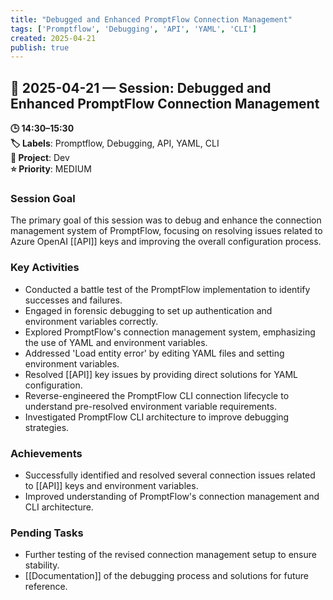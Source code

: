 ```yaml
---
title: "Debugged and Enhanced PromptFlow Connection Management"
tags: ['Promptflow', 'Debugging', 'API', 'YAML', 'CLI']
created: 2025-04-21
publish: true
---
```


## 📅 2025-04-21 — Session: Debugged and Enhanced PromptFlow Connection Management

**🕒 14:30–15:30**  
**🏷️ Labels**: Promptflow, Debugging, API, YAML, CLI  
**📂 Project**: Dev  
**⭐ Priority**: MEDIUM  


### Session Goal
The primary goal of this session was to debug and enhance the connection management system of PromptFlow, focusing on resolving issues related to Azure OpenAI [[API]] keys and improving the overall configuration process.

### Key Activities
- Conducted a battle test of the PromptFlow implementation to identify successes and failures.
- Engaged in forensic debugging to set up authentication and environment variables correctly.
- Explored PromptFlow's connection management system, emphasizing the use of YAML and environment variables.
- Addressed 'Load entity error' by editing YAML files and setting environment variables.
- Resolved [[API]] key issues by providing direct solutions for YAML configuration.
- Reverse-engineered the PromptFlow CLI connection lifecycle to understand pre-resolved environment variable requirements.
- Investigated PromptFlow CLI architecture to improve debugging strategies.

### Achievements
- Successfully identified and resolved several connection issues related to [[API]] keys and environment variables.
- Improved understanding of PromptFlow's connection management and CLI architecture.

### Pending Tasks
- Further testing of the revised connection management setup to ensure stability.
- [[Documentation]] of the debugging process and solutions for future reference.
